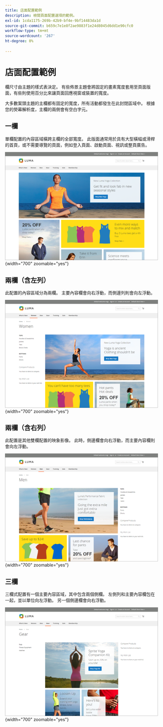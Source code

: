 ```yaml
---
title: 店面配置範例
description: 檢閱頁面配置選項的範例。
exl-id: 1cda1175-269b-42b9-bf4e-9bf14483da1d
source-git-commit: b659c7e1e8f2ae9883f1e24d8045d6dd1e90cfc0
workflow-type: tm+mt
source-wordcount: '267'
ht-degree: 0%

---
```


# 店面配置範例

欄尺寸由主題的樣式表決定。 有些佈景主題會將固定的畫素寬度套用至頁面版面，有些則使用百分比來讓頁面回應視窗或裝置的寬度。

大多數案頭主題的主欄都有固定的寬度，所有活動都發生在此封閉區域中。 根據您的熒幕解析度，主欄的兩側會有空白字元。

## 一欄

單欄配置的內容區域橫跨主欄的全部寬度。 此版面通常用於具有大型橫幅或滑桿的首頁，或不需要導覽的頁面，例如登入頁面、啟動頁面、視訊或整頁廣告。

![一欄式配置範例](./assets/page-layout-1-col.png){width="700" zoomable="yes"}

## 兩欄（含左列）

此配置的內容區域分為兩欄。 主要內容欄會向右浮動，而側邊列則會向左浮動。

![具左欄之兩欄的範例](./assets/page-layout-2-col-left-bar.png){width="700" zoomable="yes"}

## 兩欄（含右列）

此配置是其他雙欄配置的映象影像。 此時，側邊欄會向右浮動，而主要內容欄則會向左浮動。

![具右橫條的兩欄範例](./assets/page-layout-2-col-right-bar.png){width="700" zoomable="yes"}

## 三欄

三欄式配置有一個主要內容區域，其中包含兩個側欄。 左側列和主要內容欄包在一起，並以單位向左浮動。 另一個側邊欄會向右浮動。

![三欄的範例](./assets/page-layout-3-col.png){width="700" zoomable="yes"}
